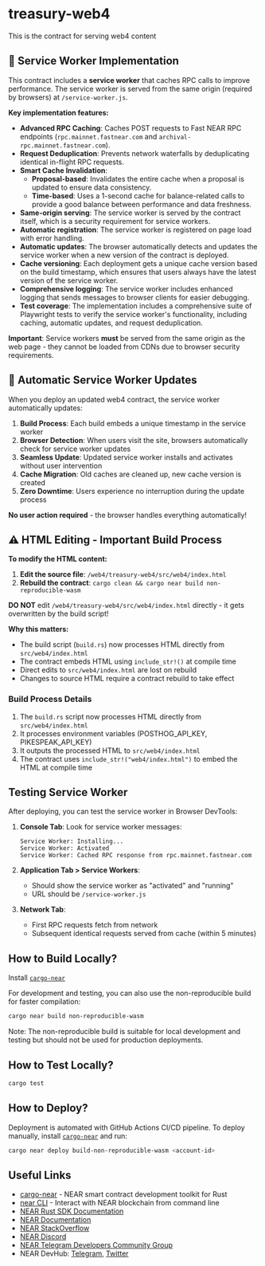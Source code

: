 # treasury-web4

This is the contract for serving web4 content

## 🔧 Service Worker Implementation

This contract includes a **service worker** that caches RPC calls to improve performance. The service worker is served from the same origin (required by browsers) at `/service-worker.js`.

**Key implementation features:**
- **Advanced RPC Caching**: Caches POST requests to Fast NEAR RPC endpoints (`rpc.mainnet.fastnear.com` and `archival-rpc.mainnet.fastnear.com`).
- **Request Deduplication**: Prevents network waterfalls by deduplicating identical in-flight RPC requests.
- **Smart Cache Invalidation**:
    - **Proposal-based**: Invalidates the entire cache when a proposal is updated to ensure data consistency.
    - **Time-based**: Uses a 1-second cache for balance-related calls to provide a good balance between performance and data freshness.
- **Same-origin serving**: The service worker is served by the contract itself, which is a security requirement for service workers.
- **Automatic registration**: The service worker is registered on page load with error handling.
- **Automatic updates**: The browser automatically detects and updates the service worker when a new version of the contract is deployed.
- **Cache versioning**: Each deployment gets a unique cache version based on the build timestamp, which ensures that users always have the latest version of the service worker.
- **Comprehensive logging**: The service worker includes enhanced logging that sends messages to browser clients for easier debugging.
- **Test coverage**: The implementation includes a comprehensive suite of Playwright tests to verify the service worker's functionality, including caching, automatic updates, and request deduplication.

**Important**: Service workers **must** be served from the same origin as the web page - they cannot be loaded from CDNs due to browser security requirements.

## 🚀 Automatic Service Worker Updates

When you deploy an updated web4 contract, the service worker automatically updates:

1. **Build Process**: Each build embeds a unique timestamp in the service worker
2. **Browser Detection**: When users visit the site, browsers automatically check for service worker updates
3. **Seamless Update**: Updated service worker installs and activates without user intervention
4. **Cache Migration**: Old caches are cleaned up, new cache version is created
5. **Zero Downtime**: Users experience no interruption during the update process

**No user action required** - the browser handles everything automatically!

## ⚠️ HTML Editing - Important Build Process

**To modify the HTML content:**

1. **Edit the source file**: `/web4/treasury-web4/src/web4/index.html`
2. **Rebuild the contract**: `cargo clean && cargo near build non-reproducible-wasm`

**DO NOT** edit `/web4/treasury-web4/src/web4/index.html` directly - it gets overwritten by the build script!

**Why this matters:**
- The build script (`build.rs`) now processes HTML directly from `src/web4/index.html`
- The contract embeds HTML using `include_str!()` at compile time
- Direct edits to `src/web4/index.html` are lost on rebuild
- Changes to source HTML require a contract rebuild to take effect

### Build Process Details
1. The `build.rs` script now processes HTML directly from `src/web4/index.html`
2. It processes environment variables (POSTHOG_API_KEY, PIKESPEAK_API_KEY)
3. It outputs the processed HTML to `src/web4/index.html`
4. The contract uses `include_str!("web4/index.html")` to embed the HTML at compile time

## Testing Service Worker

After deploying, you can test the service worker in Browser DevTools:

1. **Console Tab**: Look for service worker messages:
   ```
   Service Worker: Installing...
   Service Worker: Activated
   Service Worker: Cached RPC response from rpc.mainnet.fastnear.com
   ```

2. **Application Tab > Service Workers**: 
   - Should show the service worker as "activated" and "running"
   - URL should be `/service-worker.js`

3. **Network Tab**: 
   - First RPC requests fetch from network
   - Subsequent identical requests served from cache (within 5 minutes)

## How to Build Locally?

Install [`cargo-near`](https://github.com/near/cargo-near)

For development and testing, you can also use the non-reproducible build for faster compilation:

```bash
cargo near build non-reproducible-wasm
```

Note: The non-reproducible build is suitable for local development and testing but should not be used for production deployments.

## How to Test Locally?

```bash
cargo test
```

## How to Deploy?

Deployment is automated with GitHub Actions CI/CD pipeline.
To deploy manually, install [`cargo-near`](https://github.com/near/cargo-near) and run:

```bash
cargo near deploy build-non-reproducible-wasm <account-id>
```

## Useful Links

- [cargo-near](https://github.com/near/cargo-near) - NEAR smart contract development toolkit for Rust
- [near CLI](https://near.cli.rs) - Interact with NEAR blockchain from command line
- [NEAR Rust SDK Documentation](https://docs.near.org/sdk/rust/introduction)
- [NEAR Documentation](https://docs.near.org)
- [NEAR StackOverflow](https://stackoverflow.com/questions/tagged/nearprotocol)
- [NEAR Discord](https://near.chat)
- [NEAR Telegram Developers Community Group](https://t.me/neardev)
- NEAR DevHub: [Telegram](https://t.me/neardevhub), [Twitter](https://twitter.com/neardevhub)
